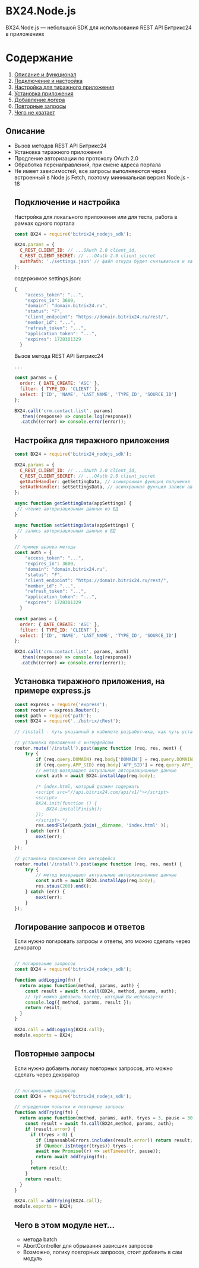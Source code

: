 # BX24.Node.js

BX24.Node.js — небольшой SDK для использования REST API Битрикс24 в приложениях

# Содержание

1. [Описание и функционал](#introduction)
2. [Подключение и настройка](#install)
3. [Настройка для тиражного приложения](#public)
4. [Установка приложения](#install)
5. [Добавление логера](#logger)
6. [Повторные запросы](#try)
7. [Чего не хватает](#need)

## <div id="introduction"></div>Описание

<ul>
<li>Вызов методов REST API Битрикс24
<li>Установка тиражного приложения
<li>Продление авторизации по протоколу OAuth 2.0
<li>Обработка перенаправлений, при смене адреса портала
<li>Не имеет зависимостей, все запросы выполняеются через встроенный в Node.js Fetch, поэтому минимальная версия Node.js - 18

## <div id="install"></div>Подключение и настройка

Настройка для локального приложения или для теста, работа в рамках одного портала

```javascript
const BX24 = require('bitrix24_nodejs_sdk');

BX24.params = {
  C_REST_CLIENT_ID: // ...OAuth 2.0 client_id,
  C_REST_CLIENT_SECRET: // ...OAuth 2.0 client_secret
  authPath: './settings.json' // файл откуда будет считываться и записываться авторизация
};
```

содержимое settings.json:

```javascript
{
    "access_token": "...",
    "expires_in": 3600,
    "domain": "domain.bitrix24.ru",
    "status": "F",
    "client_endpoint": "https://domain.bitrix24.ru/rest/",
    "member_id": "...",
    "refresh_token": "...",
    "application_token": "...",
    "expires": 1728301329
  }
```

Вызов метода REST API Битрикс24

```javascript
...

const params = {
  order: { DATE_CREATE: 'ASC' },
  filter: { TYPE_ID: 'CLIENT' },
  select: ['ID', 'NAME', 'LAST_NAME', 'TYPE_ID', 'SOURCE_ID']
};

BX24.call('crm.contact.list', params)
  .then((response) => console.log(response))
  .catch((error) => console.error(error));
```

## <div id="local"></div>Настройка для тиражного приложения

```javascript
const BX24 = require('bitrix24_nodejs_sdk');

BX24.params = {
  C_REST_CLIENT_ID: // ...OAuth 2.0 client_id,
  C_REST_CLIENT_SECRET: // ...OAuth 2.0 client_secret
  getAuthHandler: getSettingData, // асинхронная функция получения авторизации
  setAuthHandler: setSettingsData, // асинхронная функция записи авторизации
};

async function getSettingData(appSettings) {
 // чтение авторизационных данных из БД
}

async function setSettingsData(appSettings) {
 // запись авторизационных данных в БД
}

// пример вызова метода
const auth = {
    "access_token": "...",
    "expires_in": 3600,
    "domain": "domain.bitrix24.ru",
    "status": "F",
    "client_endpoint": "https://domain.bitrix24.ru/rest/",
    "member_id": "...",
    "refresh_token": "...",
    "application_token": "...",
    "expires": 1728301329
  }

const params = {
  order: { DATE_CREATE: 'ASC' },
  filter: { TYPE_ID: 'CLIENT' },
  select: ['ID', 'NAME', 'LAST_NAME', 'TYPE_ID', 'SOURCE_ID']
};

BX24.call('crm.contact.list', params, auth)
  .then((response) => console.log(response))
  .catch((error) => console.error(error));

```

## <div id="install"></div>Установка тиражного приложения, на примере express.js

```javascript
const express = require('express');
const router = express.Router();
const path = require('path');
const BX24 = require('../bitrix/cRest');

// /install - путь указанный в кабинете разработчика, как путь установки

// установка приложения с интерфейсом
router.route('/install').post(async function (req, res, next) {
    try {
        if (req.query.DOMAIN) req.body['DOMAIN'] = req.query.DOMAIN;
        if (req.query.APP_SID) req.body['APP_SID'] = req.query.APP_SID;
        // метод возвращает актуальные авторизационные данные
        const auth = await BX24.installApp(req.body);

        /* index.html, который должен содержать
        <script src="//api.bitrix24.com/api/v1/"></script>
        <script>
        BX24.init(function () {
            BX24.installFinish();
        });
        </script> */
        res.sendFile(path.join(__dirname, 'index.html' ));
    } catch (err) {
        next(err);
    }
});

// установка приложения без интерфейса
router.route('/install').post(async function (req, res, next) {
    try {
        // метод возвращает актуальные авторизационные данные
        const auth = await BX24.installApp(req.body);
        res.staus(200).end();
    } catch (err) {
        next(err);
    }
});
```

## <div id="logger"></div>Логирование запросов и ответов

Если нужно логировать запросы и ответы, это можно сделать через декоратор

```javascript

// логирование запросов
const BX24 = require('bitrix24_nodejs_sdk');

function addLogging(fn) {
  return async function(method, params, auth) {
    const result = await fn.call(BX24, method, params, auth);
    // тут можно добавить логгер, который Вы используете
    console.log({ method, params, result });
    return result;
  }
}

BX24.call = addLogging(BX24.call);
module.exports = BX24;
```

## <div id="try"></div>Повторные запросы

Если нужно добавить логику повторных запросов, это можно сделать через декоратор

```javascript

// логирование запросов
const BX24 = require('bitrix24_nodejs_sdk');

// определяем попытки и повторные запросы
function addTrying(fn) {
  return async function(method, params, auth, tryes = 3, pause = 3000) {
    const result = await fn.call(BX24,method, params, auth);
    if (result.error) {
      if (tryes > 0) {
        if (impassableErrors.includes(result.error)) return result;
        if (Number.isInteger(tryes)) tryes--;
        await new Promise((r) => setTimeout(r, pause));
        return await addTrying(fn);
      }
      return result;
    }
    return result;
  }
}

BX24.call = addTrying(BX24.call);
module.exports = BX24;
```

## <div id="need"></div>Чего в этом модуле нет...

<ul>
<li>метода batch
<li>AbortController для обрывания зависших запросов
<li>Возможно, логику повторных запросов, стоит добавить в сам модуль
